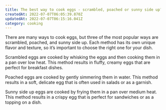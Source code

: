 ```yaml
---
title: The best way to cook eggs - scrambled, poached or sunny side up?
createdAt: 2022-07-07T06:05:39.870Z
updatedAt: 2022-07-07T06:15:16.041Z
category: cooking
---
```


There are many ways to cook eggs, but three of the most popular ways are scrambled, poached, and sunny side up. Each method has its own unique flavor and texture, so it’s important to choose the right one for your dish.

Scrambled eggs are cooked by whisking the eggs and then cooking them in a pan over low heat. This method results in fluffy, creamy eggs that are perfect for breakfast dishes.

Poached eggs are cooked by gently simmering them in water. This method results in a soft, delicate egg that is often used in salads or as a garnish.

Sunny side up eggs are cooked by frying them in a pan over medium heat. This method results in a crispy egg that is perfect for sandwiches or as a topping on a dish.
